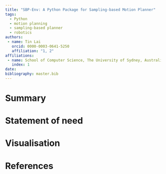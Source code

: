 ```yaml
---
title: "SBP-Env: A Python Package for Sampling-based Motion Planner"
tags:
  - Python
  - motion planning
  - sampling-based planner
  - robotics
authors:
 - name: Tin Lai
   orcid: 0000-0003-0641-5250
   affiliation: "1, 2"
affiliations:
 - name: School of Computer Science, The University of Sydney, Australia
   index: 1
date:
bibliography: master.bib
---
```


# Summary



# Statement of need



# Visualisation



# References

